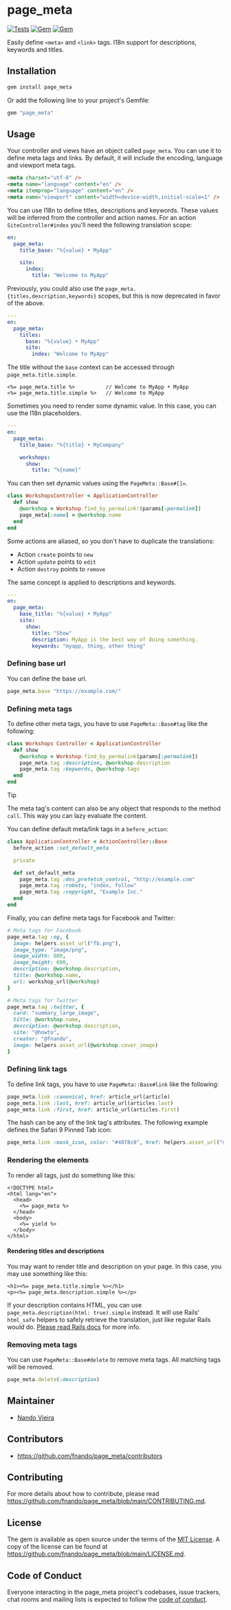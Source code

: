 # page_meta

[![Tests](https://github.com/fnando/page_meta/workflows/ruby-tests/badge.svg)](https://github.com/fnando/page_meta)
[![Gem](https://img.shields.io/gem/v/page_meta.svg)](https://rubygems.org/gems/page_meta)
[![Gem](https://img.shields.io/gem/dt/page_meta.svg)](https://rubygems.org/gems/page_meta)

Easily define `<meta>` and `<link>` tags. I18n support for descriptions,
keywords and titles.

## Installation

```bash
gem install page_meta
```

Or add the following line to your project's Gemfile:

```ruby
gem "page_meta"
```

## Usage

Your controller and views have an object called `page_meta`. You can use it to
define meta tags and links. By default, it will include the encoding, language
and viewport meta tags.

```html
<meta charset="utf-8" />
<meta name="language" content="en" />
<meta itemprop="language" content="en" />
<meta name="viewport" content="width=device-width,initial-scale=1" />
```

You can use I18n to define titles, descriptions and keywords. These values will
be inferred from the controller and action names. For an action
`SiteController#index` you'll need the following translation scope:

```yaml
en:
  page_meta:
    title_base: "%{value} • MyApp"

    site:
      index:
        title: "Welcome to MyApp"
```

Previously, you could also use the `page_meta.{titles,description,keywords}`
scopes, but this is now deprecated in favor of the above.

```yaml
---
en:
  page_meta:
    titles:
      base: "%{value} • MyApp"
      site:
        index: "Welcome to MyApp"
```

The title without the `base` context can be accessed through
`page_meta.title.simple`.

```erb
<%= page_meta.title %>          // Welcome to MyApp • MyApp
<%= page_meta.title.simple %>   // Welcome to MyApp
```

Sometimes you need to render some dynamic value. In this case, you can use the
I18n placeholders.

```yaml
---
en:
  page_meta:
    title_base: "%{title} • MyCompany"

    workshops:
      show:
        title: "%{name}"
```

You can then set dynamic values using the `PageMeta::Base#[]=`.

```ruby
class WorkshopsController < ApplicationController
  def show
    @workshop = Workshop.find_by_permalink!(params[:permalink])
    page_meta[:name] = @workshop.name
  end
end
```

Some actions are aliased, so you don't have to duplicate the translations:

- Action `create` points to `new`
- Action `update` points to `edit`
- Action `destroy` points to `remove`

The same concept is applied to descriptions and keywords.

```yaml
---
en:
  page_meta:
    base_title: "%{value} • MyApp"
    site:
      show:
        title: "Show"
        description: MyApp is the best way of doing something.
        keywords: "myapp, thing, other thing"
```

### Defining base url

You can define the base url.

```ruby
page_meta.base "https://example.com/"
```

### Defining meta tags

To define other meta tags, you have to use `PageMeta::Base#tag` like the
following:

```ruby
class Workshops Controller < ApplicationController
  def show
    @workshop = Workshop.find_by_permalink(params[:permalink])
    page_meta.tag :description, @workshop.description
    page_meta.tag :keywords, @workshop.tags
  end
end
```

> [!TIP]
>
> The meta tag's content can also be any object that responds to the method
> `call`. This way you can lazy evaluate the content.

You can define default meta/link tags in a `before_action`:

```ruby
class ApplicationController < ActionController::Base
  before_action :set_default_meta

  private

  def set_default_meta
    page_meta.tag :dns_prefetch_control, "http://example.com"
    page_meta.tag :robots, "index, follow"
    page_meta.tag :copyright, "Example Inc."
  end
end
```

Finally, you can define meta tags for Facebook and Twitter:

```ruby
# Meta tags for Facebook
page_meta.tag :og, {
  image: helpers.asset_url("fb.png"),
  image_type: "image/png",
  image_width: 800,
  image_height: 600,
  description: @workshop.description,
  title: @workshop.name,
  url: workshop_url(@workshop)
}

# Meta tags for Twitter
page_meta.tag :twitter, {
  card: "summary_large_image",
  title: @workshop.name,
  description: @workshop.description,
  site: "@howto",
  creator: "@fnando",
  image: helpers.asset_url(@workshop.cover_image)
}
```

### Defining link tags

To define link tags, you have to use `PageMeta::Base#link` like the following:

```ruby
page_meta.link :canonical, href: article_url(article)
page_meta.link :last, href: article_url(articles.last)
page_meta.link :first, href: article_url(articles.first)
```

The hash can be any of the link tag's attributes. The following example defines
the Safari 9 Pinned Tab icon:

```ruby
page_meta.link :mask_icon, color: "#4078c0", href: helpers.asset_url("mask_icon.svg")
```

### Rendering the elements

To render all tags, just do something like this:

```erb
<!DOCTYPE html>
<html lang="en">
  <head>
    <%= page_meta %>
  </head>
  <body>
    <%= yield %>
  </body>
</html>
```

#### Rendering titles and descriptions

You may want to render title and description on your page. In this case, you may
use something like this:

```erb
<h1><%= page_meta.title.simple %></h1>
<p><%= page_meta.description.simple %></p>
```

If your description contains HTML, you can use
`page_meta.description(html: true).simple` instead. It will use Rails'
`html_safe` helpers to safely retrieve the translation, just like regular Rails
would do.
[Please read Rails docs](http://guides.rubyonrails.org/i18n.html#using-safe-html-translations)
for more info.

### Removing meta tags

You can use `PageMeta::Base#delete` to remove meta tags. All matching tags will
be removed.

```ruby
page_meta.delete(:description)
```

## Maintainer

- [Nando Vieira](https://github.com/fnando)

## Contributors

- https://github.com/fnando/page_meta/contributors

## Contributing

For more details about how to contribute, please read
https://github.com/fnando/page_meta/blob/main/CONTRIBUTING.md.

## License

The gem is available as open source under the terms of the
[MIT License](https://opensource.org/licenses/MIT). A copy of the license can be
found at https://github.com/fnando/page_meta/blob/main/LICENSE.md.

## Code of Conduct

Everyone interacting in the page_meta project's codebases, issue trackers, chat
rooms and mailing lists is expected to follow the
[code of conduct](https://github.com/fnando/page_meta/blob/main/CODE_OF_CONDUCT.md).
